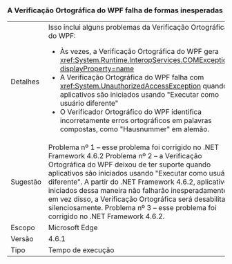 ### <a name="wpf-spell-checking-fails-in-unexpected-ways"></a>A Verificação Ortográfica do WPF falha de formas inesperadas

|   |   |
|---|---|
|Detalhes|Isso inclui alguns problemas da Verificação Ortográfica do WPF:<ul><li>Às vezes, a Verificação Ortográfica do WPF gera <xref:System.Runtime.InteropServices.COMException?displayProperty=name></li><li>A Verificação Ortográfica do WPF falha com <xref:System.UnauthorizedAccessException> quando aplicativos são iniciados usando "Executar como usuário diferente"</li><li>O Verificador Ortográfico do WPF identifica incorretamente erros ortográficos em palavras compostas, como "Hausnummer" em alemão.</li></ul>|
|Sugestão|Problema nº 1 – esse problema foi corrigido no .NET Framework 4.6.2 Problema nº 2 – a Verificação Ortográfica do WPF deixou de ter suporte quando aplicativos são iniciados usando "Executar como usuário diferente". A partir do .NET Framework 4.6.2, aplicativos iniciados dessa maneira não falharão inesperadamente, em vez disso, a Verificação Ortográfica será desabilitada silenciosamente. Problema nº 3 – esse problema foi corrigido no .NET Framework 4.6.2.|
|Escopo|Microsoft Edge|
|Versão|4.6.1|
|Tipo|Tempo de execução|

